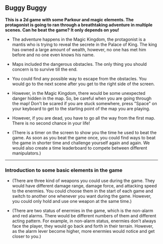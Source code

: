 ## Buggy Buggy

**This is a 2d game with some Parkour and magic elements. The protagonist is going to ran through a breathtaking adventure in  multiple scenes. Can he beat the game? It only depends on you!**

- The adventure happens in the Magic Kingdom, the protagonist is a mantis who is trying to reveal the secrete in the Palace of King. The king has owned a large amount of wealth, however, no one has met him before and no one even knows his name. 

- Maps included the dangerous obstacles. The only thing you should concern is to survive till the end.

- You could find any possible way to escape from the obstacles. You would go to the next scene after you get to the right side of the screen.

- However, in the Magic Kingdom, there would be some unexpected danger hidden in the map. So, be careful when you are going through the map! Don't be scared if you are stuck somewhere, press "Space" on your keyboard to get to the starting point of the map you are playing. 

- However, if you are dead, you have to go all the way from the first map. There is no second chance in your life!








- (There is a timer on the screen to show you the time he used to beat the game. As soon as you beat the game once, you could find ways to beat the game in shorter time and challenge yourself again and again. We would also create a time leaderboard to compete between different manipulators.)

---

### Introduction to some basic elements in the game

- (There are three kind of weapons you could use during the game. They would have different damage range, damage force, and attacking speed to the enermies. You could choose them in the start of each game and switch to another one whenever you want during the game. However, you could only hold and use one weapon at the same time.)

- (There are two status of enermies in the game, which is the non-alarm and red alarms. There would be different numbers of them and different acting pattern. For example, in non-alarm status, enermies don't always face the player, they would go back and forth in their terrain. However, as the alarm lever become higher, more enermies would notice and get closer to you.)
